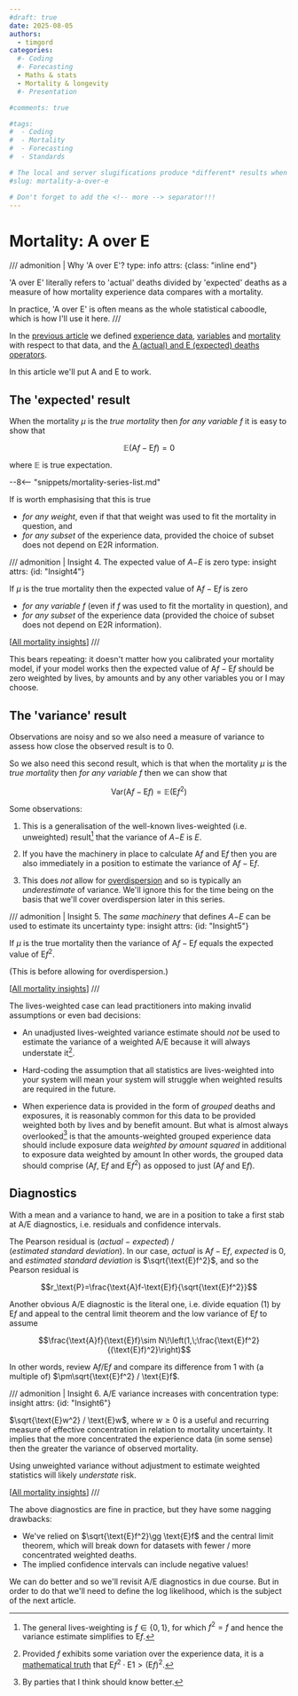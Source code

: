 ```yaml
---
#draft: true 
date: 2025-08-05
authors:
  - timgord
categories:
  #- Coding
  #- Forecasting
  - Maths & stats
  - Mortality & longevity
  #- Presentation

#comments: true

#tags:
#  - Coding
#  - Mortality
#  - Forecasting
#  - Standards

# The local and server slugifications produce *different* results when there are dashes in the item title.
#slug: mortality-a-over-e

# Don't forget to add the <!-- more --> separator!!!
---
```


# Mortality: A over E

/// admonition | Why 'A over E'?
    type: info
    attrs: {class: "inline end"}

'A over E' literally refers to 'actual' deaths divided by 'expected' deaths as a measure of how mortality experience data compares with a mortality.

In practice, 'A over E' is often means as the whole statistical caboodle, which is how I'll use it here.
///

<!--
[overdispersion](/2025-08/mortality-measures-matter/#Def-overdispersion)
[E2R](/2025-08/mortality-measures-matter/#Def-E2R)
[experience dataset](/2025-08/mortality-measures-matter/#Def-exp-data)
[variable](/2025-08/mortality-measures-matter/#Def-variable)
[mortality](/2025-08/mortality-measures-matter/#Def-mortality)
[$\text{A}$ and $\text{E}$ operators](/2025-08/mortality-measures-matter/#Def-AE-ops)
-->

In the [previous article](/2025-08/mortality-measures-matter/) we defined [experience data](/2025-08/mortality-measures-matter/#Def-exp-data), [variables](/2025-08/mortality-measures-matter/#Def-variable) and [mortality](/2025-08/mortality-measures-matter/#Def-mortality) with respect to that data, and the [$\text{A}$ (actual) and $\text{E}$ (expected) deaths operators](/2025-08/mortality-measures-matter/#Def-AE-ops).

In this article we'll put $\text{A}$ and $\text{E}$ to work.

<!-- more -->

## The 'expected' result

When the mortality $\mu$ is the *true mortality* then *for any variable $f$* it is easy to show that

$$\mathbb{E}\big(\text{A}f-\text{E}f\big)=0\tag{1}$$

where $\mathbb{E}$ is true expectation.

--8<-- "snippets/mortality-series-list.md"

If is worth emphasising that this is true

- *for any weight*, even if that that weight was used to fit the mortality in question, and
- *for any subset* of the experience data, provided the choice of subset does not depend on E2R information.

/// admonition | Insight 4. The expected value of *A*−*E* is zero
    type: insight
    attrs: {id: "Insight4"}

If $\mu$ is the true mortality then the expected value of $\text{A}f-\text{E}f$ is zero

- *for any variable $f$* (even if $f$ was used to fit the mortality in question), and
- *for any subset* of the experience data (provided the choice of subset does not depend on E2R information).

[[All mortality insights](/collated-mortality-insights#Insight4)]
///

This bears repeating: it doesn't matter how you calibrated your mortality model, if your model works then the expected value of $\text{A}f-\text{E}f$ should be zero weighted by lives, by amounts and by any other variables you or I may choose.

## The 'variance' result

Observations are noisy and so we also need a measure of variance to assess how close the observed result is to $0$.

So we also need this second result, which is that when the mortality $\mu$ is the *true mortality* then *for any variable $f$* then we can show that

$$\text{Var}\big(\text{A}f-\text{E}f\big)=\mathbb{E}\big(\text{E}f^2\big) \tag{2}$$

Some observations:

1. This is a generalisation of the well-known lives-weighted (i.e. unweighted) result[^LivesVariance] that the variance of *A*−*E* is *E*.

1. If you have the machinery in place to calculate $\text{A}f$ and $\text{E}f$ then you are also immediately in a position to estimate the variance of $\text{A}f-\text{E}f$.

1. This does *not* allow for [overdispersion](/2025-08/mortality-measures-matter/#Def-overdispersion) and so is typically an *underestimate* of variance. We'll ignore this for the time being on the basis that we'll cover overdispersion later in this series.

[^LivesVariance]: The general lives-weighting is $f\in\{0,1\}$, for which $f^2=f$ and hence the variance estimate simplifies to $\text{E}f$.

/// admonition | Insight 5. The *same machinery* that defines *A*−*E* can be used to estimate its uncertainty
    type: insight
    attrs: {id: "Insight5"}

If $\mu$ is the true mortality then the variance of $\text{A}f-\text{E}f$ equals the expected value of $\text{E}f^2$.

(This is before allowing for overdispersion.)

[[All mortality insights](/collated-mortality-insights#Insight5)]
///

The lives-weighted case can lead practitioners into making invalid assumptions or even bad decisions:

- An unadjusted lives-weighted variance estimate should *not* be used to estimate the variance of a weighted A/E because it will always understate it[^WeightVariance].

- Hard-coding the assumption that all statistics are lives-weighted into your system will mean your system will struggle when weighted results are required in the future.

- When experience data is provided in the form of *grouped* deaths and exposures, it is reasonably common for this data to be provided weighted both by lives and by benefit amount. But what is almost always overlooked[^ShouldKnowBetter] is that the amounts-weighted grouped experience data should include exposure data *weighted by amount squared* in additional to exposure data weighted by amount In other words, the grouped data should comprise $\big(\text{A}f$, $\text{E}f$ and $\text{E}f^2\big)$ as opposed to just $\big(\text{A}f$ and $\text{E}f\big)$.

[^WeightVariance]: Provided $f$ exhibits some variation over the experience data, it is a [mathematical truth](https://en.wikipedia.org/wiki/Cauchy%E2%80%93Schwarz_inequality) that $\text{E}f^2\cdot\text{E}1\gt (\text{E}f)^2$.

[^ShouldKnowBetter]: By parties that I think should know better.

## Diagnostics

With a mean and a variance to hand, we are in a position to take a first stab at A/E diagnostics, i.e. residuals and  confidence intervals.

The Pearson residual is (*actual*&#x00A0;−&#x00A0;*expected*) / (*estimated&#x00A0;standard&#x00A0;deviation*). In our case, *actual* is $\text{A}f-\text{E}f$, *expected* is $0$, and *estimated standard deviation* is $\sqrt{\text{E}f^2}$, and so the Pearson residual is

$$r_\text{P}=\frac{\text{A}f-\text{E}f}{\sqrt{\text{E}f^2}}$$

Another obvious A/E diagnostic is the literal one, i.e. divide equation $\text{(1)}$ by $\text{E}f$ and appeal to the central limit theorem and the low variance of $\text{E}f$ to assume

$$\frac{\text{A}f}{\text{E}f}\sim N\!\left(1,\;\frac{\text{E}f^2}{(\text{E}f)^2}\right)$$

In other words, review $\text{A}f/\text{E}f$ and compare its difference from $1$ with (a multiple of) $\pm\sqrt{\text{E}f^2} / \text{E}f$.

/// admonition | Insight 6. A/E variance increases with concentration
    type: insight
    attrs: {id: "Insight6"}

$\sqrt{\text{E}w^2} / \text{E}w$, where $w\ge0$ is a useful and recurring measure of effective concentration in relation to mortality uncertainty. It implies that the more concentrated the experience data (in some sense) then the greater the variance of observed mortality.

Using unweighted variance without adjustment to estimate weighted statistics will likely *understate* risk.

[[All mortality insights](/collated-mortality-insights#Insight6)]
///

The above diagnostics are fine in practice, but they have some nagging drawbacks:

- We've relied on $\sqrt{\text{E}f^2}\gg \text{E}f$ and the central limit theorem, which will break down for datasets with fewer / more concentrated weighted deaths.
- The implied confidence intervals can include negative values!

We can do better and so we'll revisit A/E diagnostics in due course. But in order to do that we'll need to define the log likelihood, which is the subject of the next article.
